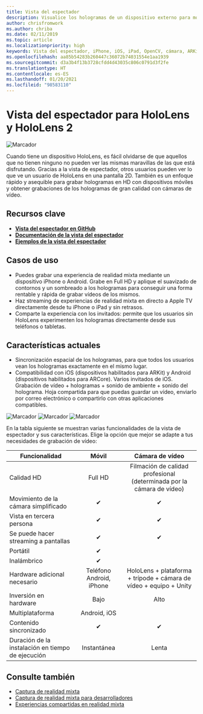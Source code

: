 ```yaml
---
title: Vista del espectador
description: Visualice los hologramas de un dispositivo externo para mostrar o grabar una experiencia de realidad mixta en una pantalla externa.
author: chrisfromwork
ms.author: chriba
ms.date: 02/11/2019
ms.topic: article
ms.localizationpriority: high
keywords: Vista del espectador, iPhone, iOS, iPad, OpenCV, cámara, ARKit, HoloLens, realidad mixta, MixedRealityToolkit, demo, grabar
ms.openlocfilehash: aa85b54283b260447c36072b74031554e1aa1939
ms.sourcegitcommit: d3a3b4f13b3728cfdd4d43035c806c0791d3f2fe
ms.translationtype: HT
ms.contentlocale: es-ES
ms.lasthandoff: 01/20/2021
ms.locfileid: "98583110"
---
```

# <a name="spectator-view-for-hololens-and-hololens-2"></a>Vista del espectador para HoloLens y HoloLens 2

![Marcador](images/SpecViewPhoneHero.jpg)

Cuando tiene un dispositivo HoloLens, es fácil olvidarse de que aquellos que no tienen ninguno no pueden ver las mismas maravillas de las que está disfrutando. Gracias a la vista de espectador, otros usuarios pueden ver lo que ve un usuario de HoloLens en una pantalla 2D. También es un enfoque rápido y asequible para grabar hologramas en HD con dispositivos móviles y obtener grabaciones de los hologramas de gran calidad con cámaras de vídeo.

## <a name="key-resources"></a>Recursos clave

* [**Vista del espectador en GitHub**](https://github.com/microsoft/MixedReality-SpectatorView)
* [**Documentación de la vista del espectador**](https://microsoft.github.io/MixedReality-SpectatorView/README.html)
* [**Ejemplos de la vista del espectador**](https://github.com/microsoft/MixedReality-SpectatorView/tree/master/samples)

## <a name="use-cases"></a>Casos de uso

* Puedes grabar una experiencia de realidad mixta mediante un dispositivo iPhone o Android. Grabe en Full HD y aplique el suavizado de contornos y un sombreado a los hologramas para conseguir una forma rentable y rápida de grabar vídeos de los mismos.
* Haz streaming de experiencias de realidad mixta en directo a Apple TV directamente desde tu iPhone o iPad y sin retrasos.
* Comparte la experiencia con los invitados: permite que los usuarios sin HoloLens experimenten los hologramas directamente desde sus teléfonos o tabletas.

## <a name="current-features"></a>Características actuales

* Sincronización espacial de los hologramas, para que todos los usuarios vean los hologramas exactamente en el mismo lugar.
* Compatibilidad con iOS (dispositivos habilitados para ARKit) y Android (dispositivos habilitados para ARCore).
Varios invitados de iOS.
Grabación de vídeo + hologramas + sonido de ambiente + sonido del holograma.
Hoja compartida para que puedas guardar un vídeo, enviarlo por correo electrónico o compartirlo con otras aplicaciones compatibles.

![Marcador](images/SpecViewPhoneDemo.jpg)
![Marcador](images/hololensspectatorview-500px.jpg) ![Marcador](images/spectatorview-300px.png)

En la tabla siguiente se muestran varias funcionalidades de la vista de espectador y sus características. Elige la opción que mejor se adapte a tus necesidades de grabación de vídeo:

|      Funcionalidad                                | Móvil                  |                    Cámara de vídeo              |
|--------------------------------------|:-----------------------:|:-------------------------------------------:|
| Calidad HD                           |         Full HD         |        Filmación de calidad profesional (determinada por la cámara de vídeo)      |
| Movimiento de la cámara simplificado                 |            ✔            |                      ✔                      |
| Vista en tercera persona                    |            ✔            |                      ✔                      |
| Se puede hacer streaming a pantallas           |            ✔            |                      ✔                      |
| Portátil                             |            ✔            |                                             |
| Inalámbrico                             |            ✔            |                                             |
| Hardware adicional necesario         |     Teléfono Android, iPhone    | HoloLens + plataforma + trípode + cámara de vídeo + equipo + Unity |
| Inversión en hardware                  |           Bajo            |                     Alto                    |
| Multiplataforma                       |           Android, iOS   |                                             |
| Contenido sincronizado                 |            ✔            |                      ✔                      |
| Duración de la instalación en tiempo de ejecución               |         Instantánea          |                     Lenta                    |
## <a name="see-also"></a>Consulte también

* [Captura de realidad mixta](/hololens/holographic-photos-and-videos) 
* [Captura de realidad mixta para desarrolladores](mixed-reality-capture-for-developers.md)
* [Experiencias compartidas en realidad mixta](shared-experiences-in-mixed-reality.md)